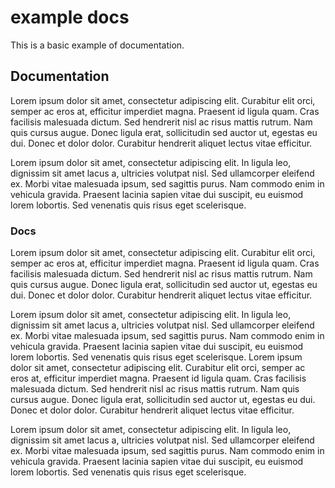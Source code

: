 # example docs

This is a basic example of documentation.


## Documentation 

Lorem ipsum dolor sit amet, consectetur adipiscing elit. Curabitur elit orci, semper ac eros at, efficitur imperdiet magna. Praesent id ligula quam. Cras facilisis malesuada dictum. Sed hendrerit nisl ac risus mattis rutrum. Nam quis cursus augue. Donec ligula erat, sollicitudin sed auctor ut, egestas eu dui. Donec et dolor dolor. Curabitur hendrerit aliquet lectus vitae efficitur.

Lorem ipsum dolor sit amet, consectetur adipiscing elit. In ligula leo, dignissim sit amet lacus a, ultricies volutpat nisl. Sed ullamcorper eleifend ex. Morbi vitae malesuada ipsum, sed sagittis purus. Nam commodo enim in vehicula gravida. Praesent lacinia sapien vitae dui suscipit, eu euismod lorem lobortis. Sed venenatis quis risus eget scelerisque.

### Docs 
Lorem ipsum dolor sit amet, consectetur adipiscing elit. Curabitur elit orci, semper ac eros at, efficitur imperdiet magna. Praesent id ligula quam. Cras facilisis malesuada dictum. Sed hendrerit nisl ac risus mattis rutrum. Nam quis cursus augue. Donec ligula erat, sollicitudin sed auctor ut, egestas eu dui. Donec et dolor dolor. Curabitur hendrerit aliquet lectus vitae efficitur.

Lorem ipsum dolor sit amet, consectetur adipiscing elit. In ligula leo, dignissim sit amet lacus a, ultricies volutpat nisl. Sed ullamcorper eleifend ex. Morbi vitae malesuada ipsum, sed sagittis purus. Nam commodo enim in vehicula gravida. Praesent lacinia sapien vitae dui suscipit, eu euismod lorem lobortis. Sed venenatis quis risus eget scelerisque.
Lorem ipsum dolor sit amet, consectetur adipiscing elit. Curabitur elit orci, semper ac eros at, efficitur imperdiet magna. Praesent id ligula quam. Cras facilisis malesuada dictum. Sed hendrerit nisl ac risus mattis rutrum. Nam quis cursus augue. Donec ligula erat, sollicitudin sed auctor ut, egestas eu dui. Donec et dolor dolor. Curabitur hendrerit aliquet lectus vitae efficitur.

Lorem ipsum dolor sit amet, consectetur adipiscing elit. In ligula leo, dignissim sit amet lacus a, ultricies volutpat nisl. Sed ullamcorper eleifend ex. Morbi vitae malesuada ipsum, sed sagittis purus. Nam commodo enim in vehicula gravida. Praesent lacinia sapien vitae dui suscipit, eu euismod lorem lobortis. Sed venenatis quis risus eget scelerisque.
